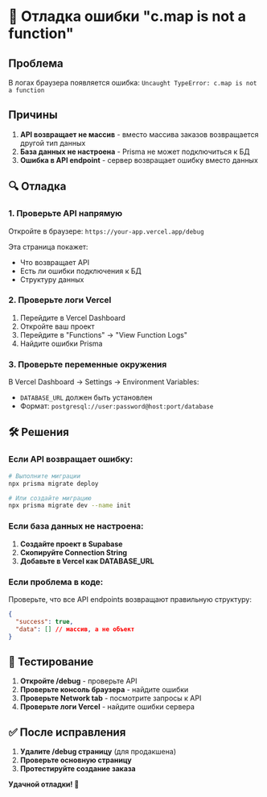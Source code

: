 # 🐛 Отладка ошибки "c.map is not a function"

## Проблема
В логах браузера появляется ошибка: `Uncaught TypeError: c.map is not a function`

## Причины
1. **API возвращает не массив** - вместо массива заказов возвращается другой тип данных
2. **База данных не настроена** - Prisma не может подключиться к БД
3. **Ошибка в API endpoint** - сервер возвращает ошибку вместо данных

## 🔍 Отладка

### 1. Проверьте API напрямую
Откройте в браузере: `https://your-app.vercel.app/debug`

Эта страница покажет:
- Что возвращает API
- Есть ли ошибки подключения к БД
- Структуру данных

### 2. Проверьте логи Vercel
1. Перейдите в Vercel Dashboard
2. Откройте ваш проект
3. Перейдите в "Functions" → "View Function Logs"
4. Найдите ошибки Prisma

### 3. Проверьте переменные окружения
В Vercel Dashboard → Settings → Environment Variables:
- `DATABASE_URL` должен быть установлен
- Формат: `postgresql://user:password@host:port/database`

## 🛠️ Решения

### Если API возвращает ошибку:
```bash
# Выполните миграции
npx prisma migrate deploy

# Или создайте миграцию
npx prisma migrate dev --name init
```

### Если база данных не настроена:
1. **Создайте проект в Supabase**
2. **Скопируйте Connection String**
3. **Добавьте в Vercel как DATABASE_URL**

### Если проблема в коде:
Проверьте, что все API endpoints возвращают правильную структуру:
```json
{
  "success": true,
  "data": [] // массив, а не объект
}
```

## 📱 Тестирование

1. **Откройте /debug** - проверьте API
2. **Проверьте консоль браузера** - найдите ошибки
3. **Проверьте Network tab** - посмотрите запросы к API
4. **Проверьте логи Vercel** - найдите ошибки сервера

## ✅ После исправления

1. **Удалите /debug страницу** (для продакшена)
2. **Проверьте основную страницу**
3. **Протестируйте создание заказа**

**Удачной отладки! 🐛**
